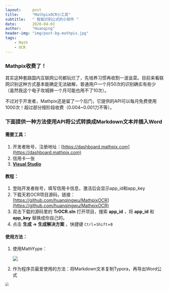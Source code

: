 ```yaml
---
layout:     post
title:      "MathpixOCR小工具"
subtitle:   " 智能识别公式的小软件 "
date:       2020-04-03
author:     "Huanqing"
header-img: "img/post-bg-mathpix.jpg"
tags:
    - Math
    - OCR
---
```


### Mathpix收费了！

其实这种套路国内互联网公司都玩烂了，先培养习惯再收割一波韭菜。目前来看联网识别这种方式基本能确定无法破解，普通用户一个月50次的识别确实有些少（虽然我这个电子攻城狮一个月可能也用不了10次）。

不过对于开发者，Mathpix还是留了一个后门，它提供的API可以每月免费使用1000次！超过部分按阶段收费（0.004~0.001刀不等）。

### 下面提供一种方法使用API将公式转换成Markdown文本并插入Word

#### 需要工具：

1. 开发者账号，注册地址：[https://dashboard.mathpix.com](https://dashboard.mathpix.com)
2. 信用卡一张
3. **[Visual Studio](https://visualstudio.microsoft.com/zh-hans/downloads/)**

#### 教程：

1. 登陆开发者账号，填写信用卡信息，激活后会显示app_id和app_key
2. 下载天若OCR项目源码，链接：[https://github.com/huanqingwu/MathpixOCR](https://github.com/huanqingwu/MathpixOCR)
3. 双击下载的源码里的 **TrOCR.sln** 打开项目，搜索 **app_id** ，将 **app_id** 和 **app_key** 替换成你自己的。
4. 点击 **生成 → 生成解决方案** ，快捷键 `Ctrl`+`Shift`+`B`



#### 使用方法：

1. 使用MathYype：

   ![](https://onedrive.gimhoy.com/sharepoint/aHR0cHM6Ly9lZHVpbmhrLW15LnNoYXJlcG9pbnQuY29tLzppOi9nL3BlcnNvbmFsL2h1YW5xaW5nX2VkdWluaGtfb25taWNyb3NvZnRfY29tL0VYTkhrSm92R1ZWTnZhaV9TTTlDaWE4QmNubDNiUVd2YmNVN1F0d1EybTE5Nnc/ZT1RVTFFVDE=.gif)

   

2. 作为程序员最爱使用的方法：将Markdown文本复制Typora，再导出Word公式

<img src="https://onedrive.gimhoy.com/sharepoint/aHR0cHM6Ly9lZHVpbmhrLW15LnNoYXJlcG9pbnQuY29tLzppOi9nL3BlcnNvbmFsL2h1YW5xaW5nX2VkdWluaGtfb25taWNyb3NvZnRfY29tL0VmSDdWS0xvNHg1UG44dTlNQU1TUWRVQk9zT3lkUDhOZFhPc3RmQTE1RjBXV1E/ZT1mbmREQ0E=.jpg" style="zoom: 67%;" />